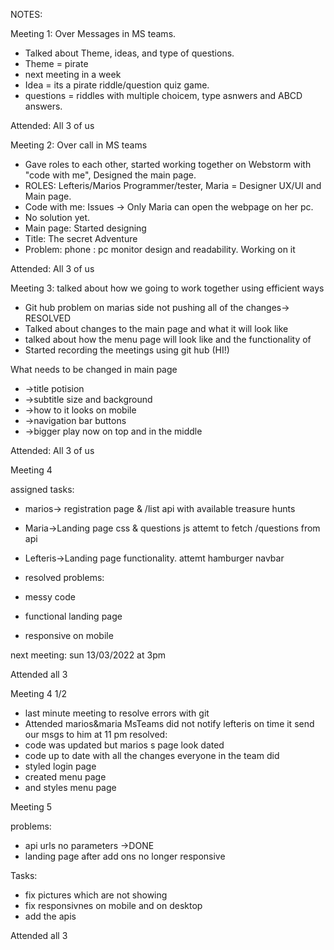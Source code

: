 NOTES:

Meeting 1: Over Messages in MS teams.
- Talked about Theme, ideas, and type of questions.
- Theme = pirate
- next meeting in a week
- Idea = its a pirate riddle/question quiz game.
- questions = riddles with multiple choicem, type asnwers and ABCD answers.

Attended: All 3 of us

Meeting 2: Over call in MS teams
- Gave roles to each other, started working together on Webstorm with "code with me", Designed the main page.
- ROLES: Lefteris/Marios Programmer/tester, Maria = Designer UX/UI and Main page.
- Code with me: Issues -> Only Maria can open the webpage on her pc.
- No solution yet.
- Main page: Started designing
- Title: The secret Adventure
- Problem: phone : pc monitor design and readability. Working on it

Attended: All 3 of us

Meeting 3: talked about how we going to work together using efficient ways
- Git hub problem on marias side not pushing all of the changes-> RESOLVED
- Talked about changes to the main page and what it will look like
- talked about how the menu page will look like and the functionality of
- Started recording the meetings using git hub (HI!)

What needs to be changed in main page
- ->title potision
- ->subtitle size and background
- ->how to it looks on mobile
- ->navigation bar buttons
- ->bigger play now on top and in the middle

Attended: All 3 of us

Meeting 4

assigned tasks:
- marios-> registration page  & /list api with available treasure hunts
- Maria->Landing page css & questions js attemt to fetch /questions from api
- Lefteris->Landing page functionality. attemt hamburger navbar

- resolved problems:
- messy code
- functional landing page
- responsive on mobile

next meeting: sun 13/03/2022 at 3pm

Attended all 3

Meeting 4 1/2

- last minute meeting to resolve errors with git
- Attended marios&maria MsTeams did not notify lefteris on time it send our msgs to him at 11 pm
resolved:
- code was updated but marios s page look dated
- code up to date with all the changes everyone in the team did
- styled login page
- created menu page
- and styles menu page 

Meeting 5

problems:
- api urls no parameters ->DONE
- landing page after add ons no longer responsive

Tasks: 
- fix pictures which are not showing
- fix responsivnes on mobile and on desktop
- add the apis 

Attended all 3
